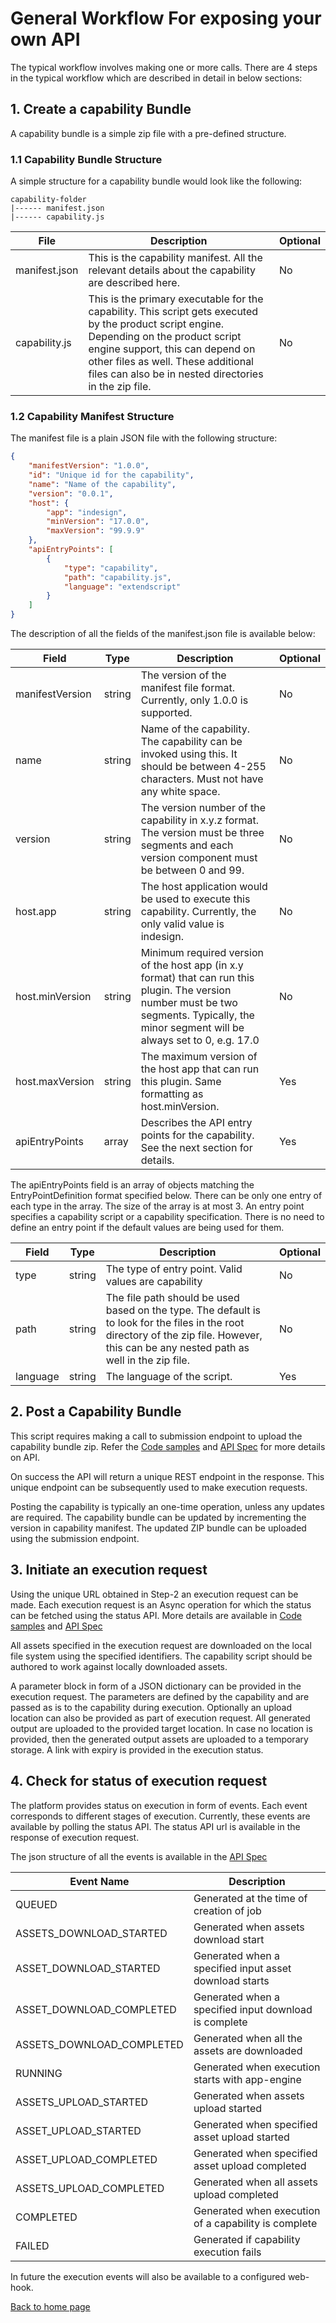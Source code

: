 # General Workflow For exposing your own API
The typical workflow involves making one or more calls. 
There are 4 steps in the typical workflow which are described in detail in below sections:

## 1. Create a capability Bundle
A capability bundle is a simple zip file with a pre-defined structure. 

### 1.1 Capability Bundle Structure
A simple structure for a capability bundle would look like the following:
```
capability-folder
|------ manifest.json
|------ capability.js
```
| File          | Description                                                                                                                                                                                                                                                                  | Optional |
|---------------|------------------------------------------------------------------------------------------------------------------------------------------------------------------------------------------------------------------------------------------------------------------------------|----------|
| manifest.json | This is the capability manifest. All the relevant details about the capability are described here.                                                                                                                                                                           | No       |
| capability.js | This is the primary executable for the capability. This script gets executed by the product script engine. Depending on the product script engine support, this can depend on other files as well. These additional files can also be in nested directories in the zip file. | No       |

### 1.2 Capability Manifest Structure

The manifest file is a plain JSON file with the following structure:
```json
{
    "manifestVersion": "1.0.0",
    "id": "Unique id for the capability",
    "name": "Name of the capability",
    "version": "0.0.1",
    "host": {
        "app": "indesign",
        "minVersion": "17.0.0",
        "maxVersion": "99.9.9"
    },
    "apiEntryPoints": [
        {
            "type": "capability",
            "path": "capability.js",
            "language": "extendscript"
        }
    ]
}
```
The description of all the fields of the manifest.json file is available below:

| Field           | Type                        | Description                                                                                                                                                                                 | Optional |
|-----------------|-----------------------------|---------------------------------------------------------------------------------------------------------------------------------------------------------------------------------------------|----------|
| manifestVersion | string                      | The version of the manifest file format. Currently, only 1.0.0 is supported.                                                                                                                | No       |
| name            | string                      | Name of the capability. The capability can be invoked using this. It should be between 4-255 characters. Must not have any white space.                                                     | No       |
| version         | string                      | The version number of the capability in x.y.z format. The version must be three segments and each version component must be between 0 and 99.                                               | No       |
| host.app        | string                      | The host application would be used to execute this capability. Currently, the only valid value is indesign.                                                                                     | No       |
| host.minVersion | string                      | Minimum required version of the host app (in x.y format) that can run this plugin. The version number must be two segments. Typically, the minor segment will be always set to 0, e.g. 17.0 | No       |
| host.maxVersion | string                      | The maximum version of the host app that can run this plugin. Same formatting as host.minVersion.                                                                                           | Yes      |
| apiEntryPoints  | array<EntryPointDefinition> | Describes the API entry points for the capability. See the next section for details.                                                                                                        | Yes      |

The apiEntryPoints field is an array of objects matching the EntryPointDefinition format specified below. 
There can be only one entry of each type in the array. 
The size of the array is at most 3. 
An entry point specifies a capability script or a capability specification. 
There is no need to define an entry point if the default values are being used for them.

| Field    | Type   | Description                                                                                                                                                                               | Optional |
|----------|--------|-------------------------------------------------------------------------------------------------------------------------------------------------------------------------------------------|----------|
| type     | string | The type of entry point. Valid values are capability	                                                                                                                                     | No       |
| path     | string | The file path should be used based on the type. The default is to look for the files in the root directory of the zip file. However, this can be any nested path as well in the zip file. | 	No      |
| language | string | The language of the script.                                                                                                                                                               | Yes      | 


## 2. Post a Capability Bundle
This script requires making a call to submission endpoint to upload the capability bundle zip. 
Refer the [Code samples](samples.md) and [API Spec](https://adobedocs.github.io/indesign-api-docs/#/default/post_api_v2_capability) for more details on API. 

On success the API will return a unique REST endpoint in the response. This unique endpoint can be subsequently used to make execution requests.

Posting the capability is typically an one-time operation, unless any updates are required. 
The capability bundle can be updated by incrementing the version in capability manifest. 
The updated ZIP bundle can be uploaded using the submission endpoint.

## 3. Initiate an execution request
Using the unique URL obtained in Step-2 an execution request can be made. 
Each execution request is an Async operation for which the status can be fetched using the status API. 
More details are available in [Code samples](samples.md) and [API Spec](https://adobedocs.github.io/indesign-api-docs/#/default/post_api_v2_capability__product___organization___capability_)

All assets specified in the execution request are downloaded on the local file system using the specified identifiers. 
The capability script should be authored to work against locally downloaded assets.

A parameter block in form of a JSON dictionary can be provided in the execution request. 
The parameters are defined by the capability and are passed as is to the capability during execution. 
Optionally an upload location can also be provided as part of execution request. 
All generated output are uploaded to the provided target location. 
In case no location is provided, then the generated output assets are uploaded to a temporary storage. 
A link with expiry is provided in the execution status.   

## 4. Check for status of execution request
The platform provides status on execution in form of events. Each event corresponds to different stages of execution. 
Currently, these events are available by polling the status API.
The status API url is available in the response of execution request.

The json structure of all the events is available in the [API Spec](https://adobedocs.github.io/indesign-api-docs/)

| Event Name                | Description                                            |
|---------------------------|--------------------------------------------------------|
| QUEUED                    | Generated at the time of creation of job               |
| ASSETS_DOWNLOAD_STARTED   | Generated when assets download start                   |
| ASSET_DOWNLOAD_STARTED    | Generated when a specified input asset download starts |
| ASSET_DOWNLOAD_COMPLETED  | Generated when a specified input download is complete  |
| ASSETS_DOWNLOAD_COMPLETED | Generated when all the assets are downloaded           |
| RUNNING                   | Generated when execution starts with app-engine        |
| ASSETS_UPLOAD_STARTED     | Generated when assets upload started                   |
| ASSET_UPLOAD_STARTED      | Generated when specified asset upload started          |
| ASSET_UPLOAD_COMPLETED    | Generated when specified asset upload completed        |
| ASSETS_UPLOAD_COMPLETED   | Generated when all assets upload completed             |
| COMPLETED                 | Generated when execution of a capability is complete   |
| FAILED                    | Generated if capability execution fails                |

In future the execution events will also be available to a configured web-hook. 

[Back to home page](README.md)
